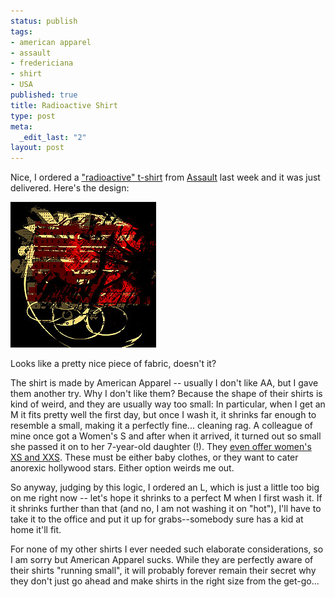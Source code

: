 ```yaml
--- 
status: publish
tags: 
- american apparel
- assault
- fredericiana
- shirt
- USA
published: true
title: Radioactive Shirt
type: post
meta: 
  _edit_last: "2"
layout: post
---
```

Nice, I ordered a <a href="http://www.assaultshirts.com/radioactive-shirt.html">"radioactive" t-shirt</a> from <a href="http://www.assaultshirts.com/">Assault</a> last week and it was just delivered. Here's the design:

<a href='http://www.assaultshirts.com/radioactive-shirt.html'><img src="/media/wp/2008/06/t-shirt_radioactive.jpg" alt="" title="Assault Radioactive Design" width="233" height="233" class="alignnone size-full wp-image-1305" /></a>

Looks like a pretty nice piece of fabric, doesn't it?

The shirt is made by American Apparel -- usually I don't like AA, but I gave them another try. Why I don't like them? Because the shape of their shirts is kind of weird, and they are usually way too small: In particular, when I get an M it fits pretty well the first day, but once I wash it, it shrinks far enough to resemble a small, making it a perfectly fine... cleaning rag. A colleague of mine once got a Women's S and after when it arrived, it turned out so small she passed it on to her 7-year-old daughter (!). They <a href="http://www.americanapparel.net/Sizing/default.asp?chart=womens.shirts">even offer women's XS and XXS</a>. These must be either baby clothes, or they want to cater anorexic hollywood stars. Either option weirds me out.

So anyway, judging by this logic, I ordered an L, which is just a little too big on me right now -- let's hope it shrinks to a perfect M when I first wash it. If it shrinks further than that (and no, I am not washing it on "hot"), I'll have to take it to the office and put it up for grabs--somebody sure has a kid at home it'll fit.

For none of my other shirts I ever needed such elaborate considerations, so I am sorry but American Apparel sucks. While they are perfectly aware of their shirts "running small", it will probably forever remain their secret why they don't just go ahead and make shirts in the right size from the get-go...
